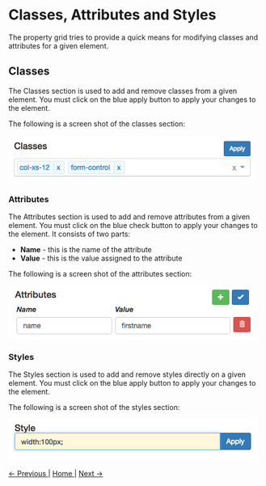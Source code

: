# Classes, Attributes and Styles

The property grid tries to provide a quick means for modifying classes and attributes for a given element.

## Classes

The Classes section is used to add and remove classes from a given element. You must click on the blue apply button to apply your changes to the element. 

The following is a screen shot of the classes section:

![Designer Property Grid Classes](images/designer-property-grid-classes.png)


### Attributes

The Attributes section is used to add and remove attributes from a given element. You must click on the blue check button to apply your changes to the element. It consists of two parts:

* **Name** - this is the name of the attribute
* **Value** - this is the value assigned to the attribute

The following is a screen shot of the attributes section:

![Designer Property Grid Attributes](images/designer-property-grid-attributes.png)

### Styles

The Styles section is used to add and remove styles directly on a given element. You must click on the blue apply button to apply your changes to the element.

The following is a screen shot of the styles section:

![Designer Property Grid Styles](images/designer-property-grid-styles.png)

[ <- Previous ](preview.md) | [ Home ](Home.md) | [ Next -> ](data-bind.md)
